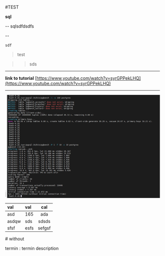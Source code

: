 #TEST

__sql__

--
sqlsdfdsdfs

--

```
sdf
```

>test

>>sds

---

__link to tutorial__ [https://www.youtube.com/watch?v=syrGPPekLHQ](https://www.youtube.com/watch?v=syrGPPekLHQ)

---

![picture](Screenshot_4.png)


val | val | cal |
|:------|:---|:---:
asd | 165 | ada 
asdqw | sds | sdsds 
sfsf | esfs | sefgsf 

\# without

termin
    : termin description






